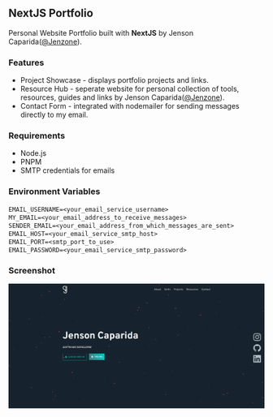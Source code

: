 ## NextJS Portfolio

Personal Website Portfolio built with **NextJS** by Jenson Caparida([@Jenzone](https://jensoncaparida.me)).

### Features

- Project Showcase - displays portfolio projects and links.
- Resource Hub - seperate website for personal collection of tools, resources, guides and links by Jenson Caparida([@Jenzone](https://jensoncaparida.me)).
- Contact Form - integrated with nodemailer for sending messages directly to my email.

### Requirements

- Node.js
- PNPM
- SMTP credentials for emails

### Environment Variables

```env
EMAIL_USERNAME=<your_email_service_username>
MY_EMAIL=<your_email_address_to_receive_messages>
SENDER_EMAIL=<your_email_address_from_which_messages_are_sent>
EMAIL_HOST=<your_email_service_smtp_host>
EMAIL_PORT=<smtp_port_to_use>
EMAIL_PASSWORD=<your_email_service_smtp_password>
```

### Screenshot

![Portfolio Preview](/public/preview.png)
